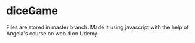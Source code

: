 # diceGame
Files are stored in master branch. Made it using javascript with the help of Angela's course on web d on Udemy.
